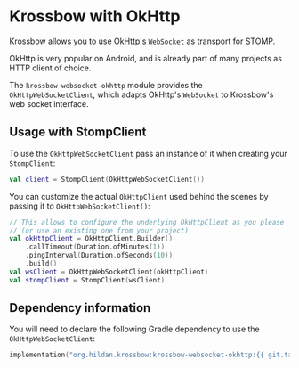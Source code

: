# Krossbow with OkHttp

Krossbow allows you to use [OkHttp's `WebSocket`](https://square.github.io/okhttp/4.x/okhttp/okhttp3/-web-socket/) as transport for STOMP.

OkHttp is very popular on Android, and is already part of many projects as HTTP client of choice.

The `krossbow-websocket-okhttp` module provides the `OkHttpWebSocketClient`, which adapts OkHttp's `WebSocket` to
Krossbow's web socket interface.

## Usage with StompClient

To use the `OkHttpWebSocketClient` pass an instance of it when creating your `StompClient`:

```kotlin
val client = StompClient(OkHttpWebSocketClient())
```

You can customize the actual `OkHttpClient` used behind the scenes by passing it to `OkHttpWebSocketClient()`:

```kotlin
// This allows to configure the underlying OkHttpClient as you please
// (or use an existing one from your project)
val okHttpClient = OkHttpClient.Builder()
    .callTimeout(Duration.ofMinutes(1))
    .pingInterval(Duration.ofSeconds(10))
    .build()
val wsClient = OkHttpWebSocketClient(okHttpClient)
val stompClient = StompClient(wsClient)
```

## Dependency information

You will need to declare the following Gradle dependency to use the `OkHttpWebSocketClient`:

```kotlin
implementation("org.hildan.krossbow:krossbow-websocket-okhttp:{{ git.tag }}")
```
